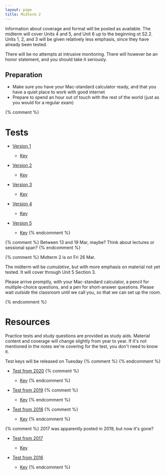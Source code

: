 ```yaml
---
layout: page
title: Midterm 2
---
```


Information about coverage and format will be posted as available.
The midterm will cover Units 4 and 5, and Unit 6 up to the beginning ot S2.2. 
Units 1, 2, and 3 will be given relatively less emphasis, since they have already been tested.

There will be no attempts at intrusive monitoring. There will however be an honor statement, and you should take it seriously. 

## Preparation
* Make sure you have your Mac-standard calculator ready, and that you have a quiet place to work with good internet
* Prepare to spend an hour out of touch with the rest of the world (just as you would for a regular exam)

{% comment %} 

# Tests

* [Version 1](materials/midterm2.1.test.pdf)
    * [Key](materials/midterm2.1.key.pdf)

* [Version 2](materials/midterm2.2.test.pdf)
    * [Key](materials/midterm2.2.key.pdf)

* [Version 3](materials/midterm2.3.test.pdf)
    * [Key](materials/midterm2.3.key.pdf)

* [Version 4](materials/midterm2.4.test.pdf)
    * [Key](materials/midterm2.4.key.pdf)

* [Version 5](materials/midterm2.5.test.pdf)
    * [Key](materials/midterm2.5.key.pdf)
{% endcomment %} 

{% comment %} 
Between 13 and 19 Mar, maybe? Think about lectures or sessional span?
{% endcomment %} 

{% comment %} 
Midterm 2 is on Fri 26 Mar. 

The midterm will be _cumulative_, but with more emphasis on material not yet tested. It will cover through Unit 5 Section 3.

Please arrive promptly, with your Mac-standard calculator, a pencil for multiple-choice questions, and a pen for short-answer questions. Please wait _outside_ the classroom until we call you, so that we can set up the room.

{% endcomment %} 

# Resources

Practice tests and study questions are provided as study aids. Material content and coverage will change slightly from year to year. If it's not mentioned in the notes we're covering for the test, you don't need to know it. 

Test keys will be released on Tuesday
{% comment %} 
{% endcomment %} 

* [Test from 2020](materials/2019/midterm2.1.test.pdf) 
{% comment %}
    * [Key](materials/2019/midterm2.1.key.pdf)
{% endcomment %} 

* [Test from 2019](materials/2019/midterm2.2.test.pdf) 
{% comment %}
    * [Key](materials/2019/midterm2.2.key.pdf)
{% endcomment %} 

* [Test from 2018](materials/2018/midterm2.3.test.pdf) 
{% comment %}
    * [Key](materials/2018/midterm2.3.key.pdf)
{% endcomment %} 

{% comment %}
2017 was apparently posted in 2019, but now it's gone?
* [Test from 2017](materials/2017/midterm2.1.test.pdf) 
    * [Key](materials/2017/midterm2.1.key.pdf)

* [Test from 2016](materials/2016/midterm2.3.test.pdf) 
    * [Key](materials/2016/midterm2.3.key.pdf)
{% endcomment %} 
